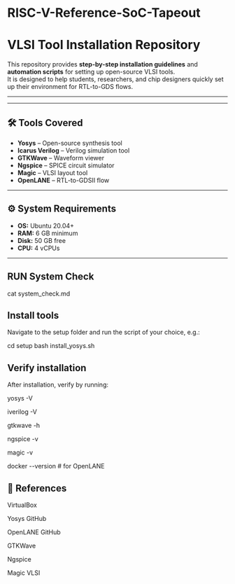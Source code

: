 # RISC-V-Reference-SoC-Tapeout
# VLSI Tool Installation Repository

This repository provides **step-by-step installation guidelines** and **automation scripts** for setting up open-source VLSI tools.  
It is designed to help students, researchers, and chip designers quickly set up their environment for RTL-to-GDS flows.

---


---

## 🛠️ Tools Covered
- **Yosys** – Open-source synthesis tool  
- **Icarus Verilog** – Verilog simulation tool  
- **GTKWave** – Waveform viewer  
- **Ngspice** – SPICE circuit simulator  
- **Magic** – VLSI layout tool  
- **OpenLANE** – RTL-to-GDSII flow  

---

## ⚙️ System Requirements
- **OS:** Ubuntu 20.04+  
- **RAM:** 6 GB minimum  
- **Disk:** 50 GB free  
- **CPU:** 4 vCPUs  

---
## RUN System Check

cat system_check.md

##  Install tools

Navigate to the setup folder and run the script of your choice, e.g.:

cd setup
bash install_yosys.sh

## Verify installation

After installation, verify by running:

yosys -V


iverilog -V


gtkwave -h


ngspice -v


magic -v


docker --version   # for OpenLANE

## 📑 References

VirtualBox

Yosys GitHub

OpenLANE GitHub

GTKWave

Ngspice

Magic VLSI


